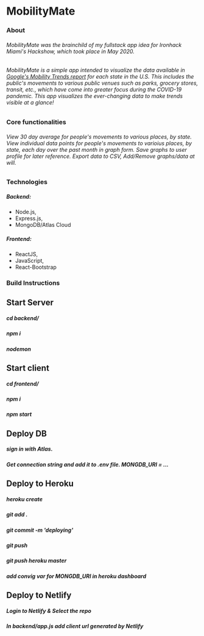 # MobilityMate

### About

###### MobilityMate was the brainchild of my fullstack app idea for Ironhack Miami's Hackshow, which took place in May 2020.

###### MobilityMate is a simple app intended to visualize the data available in [Google's Mobility Trends report](https://www.google.com/covid19/mobility/) for each state in the U.S. This includes the public's movements to various public venues such as parks, grocery stores, transit, etc., which have come into greater focus during the COVID-19 pandemic. This app visualizes the ever-changing data to make trends visible at a glance!

### Core functionalities 

###### View 30 day average for people's movements to various places, by state. View individual data points for people's movements to varioius places, by state, each day over the past month in graph form. Save graphs to user profile for later reference. Export data to CSV, Add/Remove graphs/data at will.

### Technologies

##### Backend: 
* Node.js, 
* Express.js, 
* MongoDB/Atlas Cloud

##### Frontend: 
* ReactJS, 
* JavaScript, 
* React-Bootstrap

### Build Instructions

## Start Server
##### cd backend/ 
##### npm i 
##### nodemon 


## Start client
##### cd frontend/ 
##### npm i 
##### npm start


## Deploy DB
##### sign in with Atlas. 
##### Get connection string and add it to .env file. MONGDB_URI = ...

## Deploy to Heroku
##### heroku create 
##### git add . 
##### git commit -m 'deploying' 
##### git push
##### git push heroku master
##### add convig var for MONGDB_URI in heroku dashboard


## Deploy to Netlify
##### Login to Netlify & Select the repo
##### In backend/app.js add client url generated by Netlify
